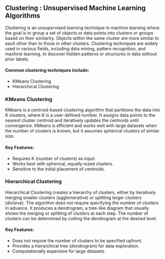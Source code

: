 ## Clustering : Unsupervised Machine Learning Algorithms
Clustering is an unsupervised learning technique in machine learning where the goal is to group a set of objects or data points into clusters or groups based on their similarity. Objects within the same cluster are more similar to each other than to those in other clusters. Clustering techniques are widely used in various fields, including data mining, pattern recognition, and machine learning, to discover hidden patterns or structures in data without prior labels.

#### Common clustering techniques include:

- KMeans Clustering
- Hierarchical Clustering

### KMeans Clustering
KMeans is a centroid-based clustering algorithm that partitions the data into K clusters, where K is a user-defined number. It assigns data points to the nearest cluster centroid and iteratively updates the centroids until convergence. KMeans is efficient and works well with large datasets when the number of clusters is known, but it assumes spherical clusters of similar size.

#### Key Features:
- Requires K (number of clusters) as input.
- Works best with spherical, equally-sized clusters.
- Sensitive to the initial placement of centroids.

### Hierarchical Clustering
Hierarchical Clustering creates a hierarchy of clusters, either by iteratively merging smaller clusters (agglomerative) or splitting larger clusters (divisive). The algorithm does not require specifying the number of clusters in advance. It produces a dendrogram, a tree-like diagram that visually shows the merging or splitting of clusters at each step. The number of clusters can be determined by cutting the dendrogram at the desired level.

#### Key Features:
- Does not require the number of clusters to be specified upfront.
- Provides a hierarchical tree (dendrogram) for data exploration.
- Computationally expensive for large datasets.
